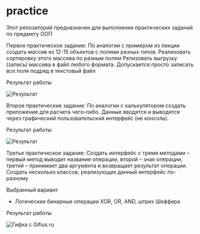 # practice
Этот репозиторий предназначен для выполнения практических заданий по предмету ООП

Первое практическое задание: 
  По аналогии с примером из лекции создать массив из 12-15 объектов с полями разных типов.
  Реализовать сортировку этого массива по разным полям
  Релизовать выгрузку (запись) массива в файл любого формата. Допускается просто записать все поля подряд в текстовый файл
  
Результат работы



![Результат](https://user-images.githubusercontent.com/87601709/202386754-7148ecf3-4e4d-4380-b2de-e64ea09eeab5.gif)


Второе практические задание:
  По аналогии с калькулятором создать приложение  для расчета чего–либо. Данные вводятся и выводятся через графический пользовательский интерфейс (не консоль).
  
 
Результат работы


![Результат](https://user-images.githubusercontent.com/87601709/202462090-477ac4ff-be5f-425e-a210-36d804405187.gif)


Третье практическое задание:
Создать интерфейс с тремя методами – первый метод выводит название операции, второй – знак операции, третий – принимает два аргумента и возвращает результат операции. Создать несколько классов, реализующих данный интерфейс по-разному

Выбранный вариант
- Логические бинарные операции XOR, OR, AND, штрих Шеффера

Результат работы

![Гифка с Gifius ru](https://user-images.githubusercontent.com/87601709/206837989-cc45def2-14dc-4a3c-96e5-169def168d18.gif)

